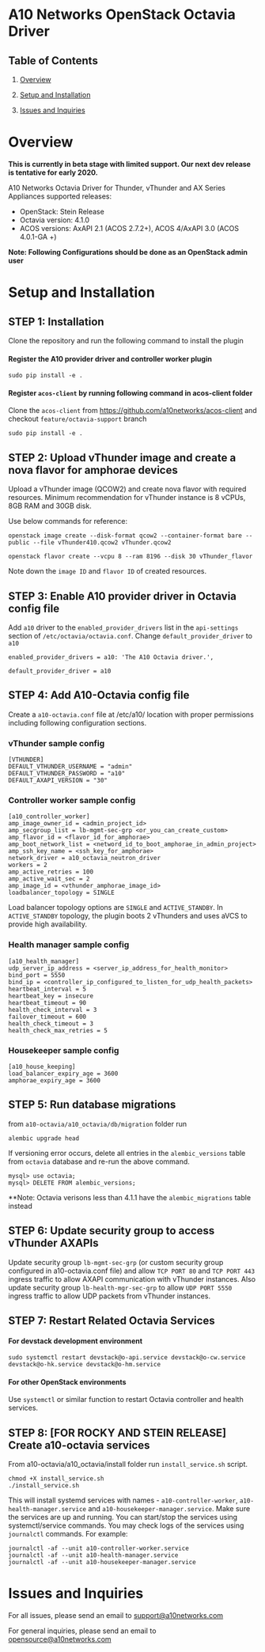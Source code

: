 # A10 Networks OpenStack Octavia Driver

## Table of Contents
1. [Overview](#Overview)

2. [Setup and Installation](#Setup-and-Installation)

3. [Issues and Inquiries](#Issues-and-Inquiries)

# Overview

**This is currently in beta stage with limited support. Our next dev release is tentative for early 2020.**

A10 Networks Octavia Driver for Thunder, vThunder and AX Series Appliances 
supported releases:

* OpenStack: Stein Release
* Octavia version: 4.1.0
* ACOS versions: AxAPI 2.1 (ACOS 2.7.2+), ACOS 4/AxAPI 3.0 (ACOS 4.0.1-GA +)

**Note: Following Configurations should be done as an OpenStack admin user**

# Setup and Installation

## STEP 1: Installation

Clone the repository and run the following command to install the plugin

#### Register the A10 provider driver and controller worker plugin
`sudo pip install -e .`

#### Register `acos-client` by running following command in acos-client folder

Clone the `acos-client` from https://github.com/a10networks/acos-client and checkout `feature/octavia-support` branch

`sudo pip install -e .`

## STEP 2: Upload vThunder image and create a nova flavor for amphorae devices

Upload a vThunder image (QCOW2) and create nova flavor with required resources.
Minimum recommendation for vThunder instance is 8 vCPUs, 8GB RAM and 30GB disk.

Use below commands for reference:

```shell
openstack image create --disk-format qcow2 --container-format bare --public --file vThunder410.qcow2 vThunder.qcow2

openstack flavor create --vcpu 8 --ram 8196 --disk 30 vThunder_flavor
```

Note down the `image ID` and `flavor ID` of created resources.

## STEP 3: Enable A10 provider driver in Octavia config file

Add `a10` driver to the `enabled_provider_drivers` list in the `api-settings` section of `/etc/octavia/octavia.conf`.
Change `default_provider_driver` to `a10`

```shell
enabled_provider_drivers = a10: 'The A10 Octavia driver.',

default_provider_driver = a10
```

## STEP 4: Add A10-Octavia config file
Create a `a10-octavia.conf` file at /etc/a10/ location with proper permissions including following configuration sections.

### vThunder sample config
```shell
[VTHUNDER]
DEFAULT_VTHUNDER_USERNAME = "admin"
DEFAULT_VTHUNDER_PASSWORD = "a10"
DEFAULT_AXAPI_VERSION = "30"
```

### Controller worker sample config
```shell
[a10_controller_worker]
amp_image_owner_id = <admin_project_id>
amp_secgroup_list = lb-mgmt-sec-grp <or_you_can_create_custom>
amp_flavor_id = <flavor_id_for_amphorae>
amp_boot_network_list = <netword_id_to_boot_amphorae_in_admin_project>
amp_ssh_key_name = <ssh_key_for_amphorae>
network_driver = a10_octavia_neutron_driver
workers = 2
amp_active_retries = 100
amp_active_wait_sec = 2
amp_image_id = <vthunder_amphorae_image_id>
loadbalancer_topology = SINGLE
```
Load balancer topology options are `SINGLE` and `ACTIVE_STANDBY`. In `ACTIVE_STANDBY` topology, the plugin boots 2 vThunders and uses aVCS to provide high availability.

### Health manager sample config
```shell
[a10_health_manager]
udp_server_ip_address = <server_ip_address_for_health_monitor>
bind_port = 5550
bind_ip = <controller_ip_configured_to_listen_for_udp_health_packets>
heartbeat_interval = 5
heartbeat_key = insecure
heartbeat_timeout = 90
health_check_interval = 3
failover_timeout = 600
health_check_timeout = 3
health_check_max_retries = 5
```

### Housekeeper sample config
```shell
[a10_house_keeping]
load_balancer_expiry_age = 3600
amphorae_expiry_age = 3600
```


## STEP 5: Run database migrations

from `a10-octavia/a10_octavia/db/migration` folder run 

```shell
alembic upgrade head
```

If versioning error occurs, delete all entries in the `alembic_versions` table from `octavia` database and re-run the above command.

```shell
mysql> use octavia;
mysql> DELETE FROM alembic_versions;
```

**Note: Octavia verisons less than 4.1.1 have the `alembic_migrations` table instead

## STEP 6: Update security group to access vThunder AXAPIs

Update security group `lb-mgmt-sec-grp` (or custom security group configured in a10-octavia.conf file) and allow `TCP PORT 80` and `TCP PORT 443` ingress traffic to allow AXAPI communication with vThunder instances. Also update security group `lb-health-mgr-sec-grp` to allow `UDP PORT 5550` ingress traffic to allow UDP packets from vThunder instances.

## STEP 7: Restart Related Octavia Services
#### For devstack development environment
`sudo systemctl restart devstack@o-api.service devstack@o-cw.service devstack@o-hk.service devstack@o-hm.service`

#### For other OpenStack environments
Use `systemctl` or similar function to restart Octavia controller and health services. 

## STEP 8: [FOR ROCKY AND STEIN RELEASE] Create a10-octavia services
From a10-octavia/a10_octavia/install folder run `install_service.sh` script.

```shell
chmod +X install_service.sh
./install_service.sh
```
This will install systemd services with names - `a10-controller-worker`, `a10-health-manager.service` and `a10-housekeeper-manager.service`. Make sure the services are up and running.
You can start/stop the services using systemctl/service commands.
You may check logs of the services using `journalctl` commands. For example:
```shell
journalctl -af --unit a10-controller-worker.service
journalctl -af --unit a10-health-manager.service
journalctl -af --unit a10-housekeeper-manager.service
```


# Issues and Inquiries
For all issues, please send an email to support@a10networks.com 

For general inquiries, please send an email to opensource@a10networks.com
